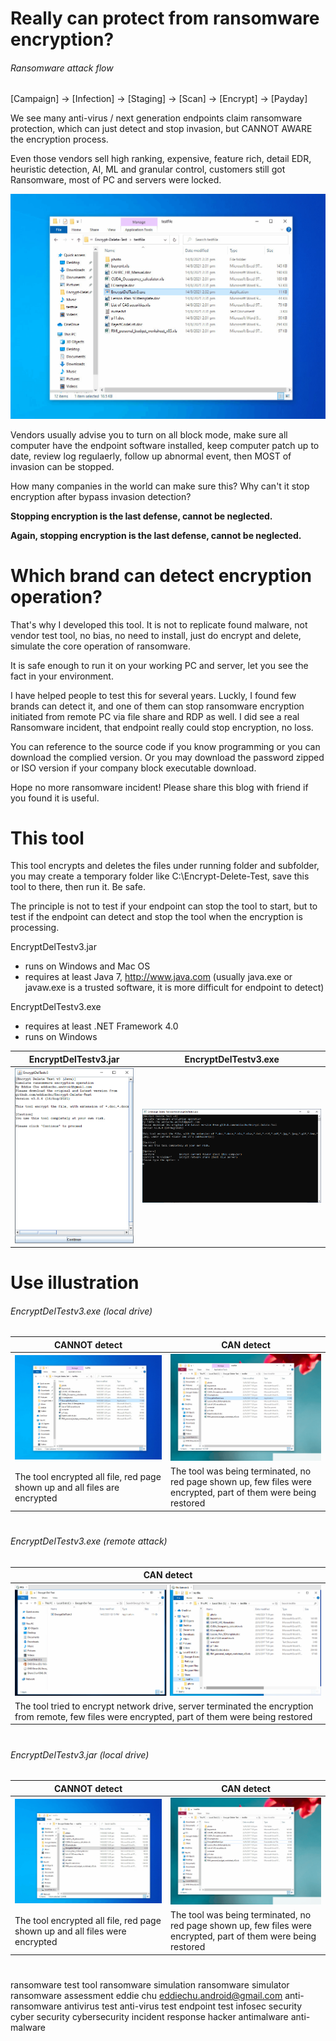 # Really can protect from ransomware encryption?

###### Ransomware attack flow

[Campaign] -> [Infection] -> [Staging] -> [Scan] -> [Encrypt] -> [Payday]

We see many anti-virus / next generation endpoints claim ransomware protection, which can just detect and stop invasion, but CANNOT AWARE the encryption process.

Even those vendors sell high ranking, expensive, feature rich, detail EDR, heuristic detection, AI, ML and granular control, customers still got Ransomware, most of PC and servers were locked.

![alt text](https://raw.githubusercontent.com/eddiechu/Encrypt-Delete-Test/main/Image/screen10.gif)

Vendors usually advise you to turn on all block mode, make sure all computer have the endpoint software installed, keep computer patch up to date, review log regulaerly, follow up abnormal event, then MOST of invasion can be stopped.

How many companies in the world can make sure this?  Why can't it stop encryption after bypass invasion detection?

**Stopping encryption is the last defense, cannot be neglected.**

**Again, stopping encryption is the last defense, cannot be neglected.**


# Which brand can detect encryption operation?

That's why I developed this tool.  It is not to replicate found malware, not vendor test tool, no bias, no need to install, just do encrypt and delete, simulate the core operation of ransomware.

It is safe enough to run it on your working PC and server, let you see the fact in your environment.

I have helped people to test this for several years.  Luckly, I found few brands can detect it, and one of them can stop ransomware encryption initiated from remote PC via file share and RDP as well.  I did see a real Ransomware incident, that endpoint really could stop encryption, no loss.

You can reference to the source code if you know programming or you can download the complied version.  Or you may download the password zipped or ISO version if your company block executable download.

Hope no more ransomware incident!  Please share this blog with friend if you found it is useful.


# This tool

This tool encrypts and deletes the files under running folder and subfolder, you may create a temporary folder like C:\Encrypt-Delete-Test\, save this tool to there, then run it.  Be safe.

The principle is not to test if your endpoint can stop the tool to start, but to test if the endpoint can detect and stop the tool when the encryption is processing.

EncryptDelTestv3.jar
- runs on Windows and Mac OS
- requires at least Java 7, http://www.java.com
(usually java.exe or javaw.exe is a trusted software, it is more difficult for endpoint to detect)


EncryptDelTestv3.exe
- requires at least .NET Framework 4.0
- runs on Windows

| EncryptDelTestv3.jar | EncryptDelTestv3.exe |
|---------------|---------------|
|![alt text](https://raw.githubusercontent.com/eddiechu/Encrypt-Delete-Test/main/Image/screen15.png)|![alt text](https://raw.githubusercontent.com/eddiechu/Encrypt-Delete-Test/main/Image/screen13.png)|


# Use illustration

###### EncryptDelTestv3.exe (local drive)

| CANNOT detect | CAN detect |
|---------------|---------------|
|![alt text](https://raw.githubusercontent.com/eddiechu/Encrypt-Delete-Test/main/Image/screen10.gif)|![alt text](https://raw.githubusercontent.com/eddiechu/Encrypt-Delete-Test/main/Image/screen13.gif)|
| The tool encrypted all file, red page shown up and all files are encrypted | The tool was being terminated, no red page shown up, few files were encrypted, part of them were being restored |


#

###### EncryptDelTestv3.exe (remote attack)

| CAN detect |
|---------------|
|![alt text](https://raw.githubusercontent.com/eddiechu/Encrypt-Delete-Test/main/Image/screen15.gif)|
|The tool tried to encrypt network drive, server terminated the encryption from remote, few files were encrypted, part of them were being restored|


#

###### EncryptDelTestv3.jar (local drive)

| CANNOT detect | CAN detect |
|---------------|---------------|
|![alt text](https://raw.githubusercontent.com/eddiechu/Encrypt-Delete-Test/main/Image/screen12.gif)|![alt text](https://raw.githubusercontent.com/eddiechu/Encrypt-Delete-Test/main/Image/screen14.gif)|
| The tool encrypted all file, red page shown up and all files were encrypted | The tool was being terminated, no red page shown up, few files were encrypted, part of them were being restored |









#

ransomware test tool
ransomware simulation
ransomware simulator
ransomware assessment
eddie chu
eddiechu.android@gmail.com
anti-ransomware
antivirus test
anti-virus test
endpoint test
infosec
security
cyber security
cybersecurity
incident response
hacker
antimalware
anti-malware
